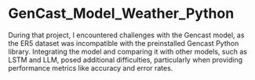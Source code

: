 # GenCast_Model_Weather_Python

During that project, I encountered challenges with the Gencast model, as the ER5 dataset was incompatible with the preinstalled Gencast Python library. Integrating the model and comparing it with other models, such as LSTM and LLM, posed additional difficulties, particularly when providing performance metrics like accuracy and error rates.
